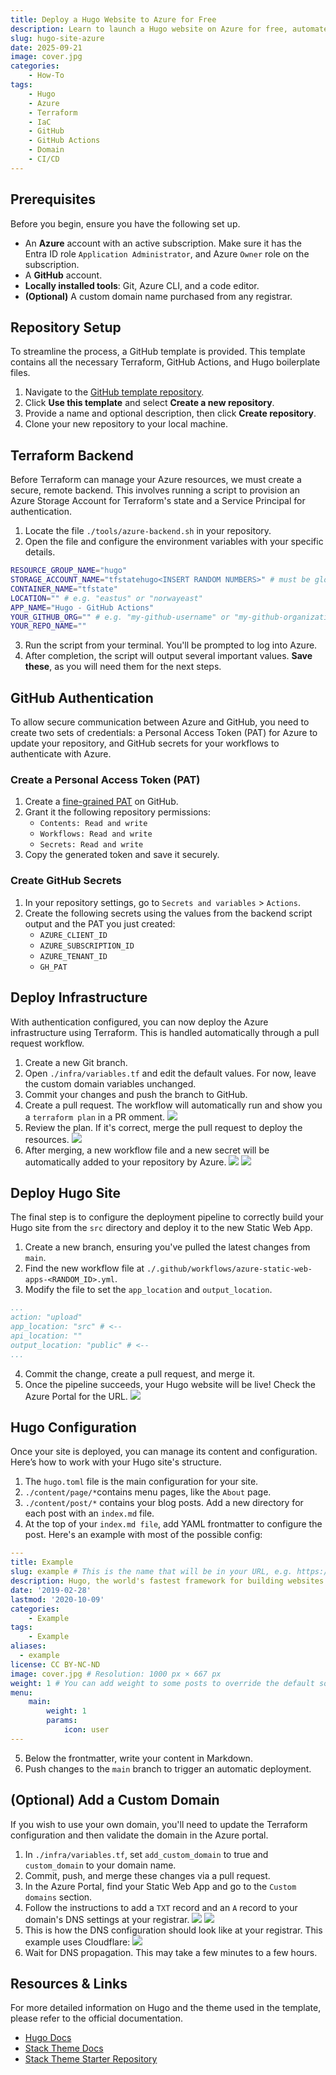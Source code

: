 ```yaml
---
title: Deploy a Hugo Website to Azure for Free
description: Learn to launch a Hugo website on Azure for free, automate deployments with a CI/CD pipeline using Terraform and GitHub Actions, and configure a custom domain.
slug: hugo-site-azure
date: 2025-09-21
image: cover.jpg
categories:
    - How-To
tags:
    - Hugo
    - Azure
    - Terraform
    - IaC
    - GitHub
    - GitHub Actions
    - Domain
    - CI/CD
---
```


## Prerequisites
Before you begin, ensure you have the following set up.
- An **Azure** account with an active subscription. Make sure it has the Entra ID role `Application Administrator`, and Azure `Owner` role on the subscription.
- A **GitHub** account.
- **Locally installed tools**: Git, Azure CLI, and a code editor.
- **(Optional)** A custom domain name purchased from any registrar.

## Repository Setup
To streamline the process, a GitHub template is provided. This template contains all the necessary Terraform, GitHub Actions, and Hugo boilerplate files.
1. Navigate to the [GitHub template repository](https://github.com/vetlekise/hugo-site-azure-template). 
2. Click **Use this template** and select **Create a new repository**.
3. Provide a name and optional description, then click **Create repository**.
4. Clone your new repository to your local machine.

## Terraform Backend
Before Terraform can manage your Azure resources, we must create a secure, remote backend. This involves running a script to provision an Azure Storage Account for Terraform's state and a Service Principal for authentication.
1. Locate the file `./tools/azure-backend.sh` in your repository.
2. Open the file and configure the environment variables with your specific details.
```bash
RESOURCE_GROUP_NAME="hugo"
STORAGE_ACCOUNT_NAME="tfstatehugo<INSERT RANDOM NUMBERS>" # must be globally unique"
CONTAINER_NAME="tfstate"
LOCATION="" # e.g. "eastus" or "norwayeast"
APP_NAME="Hugo - GitHub Actions"
YOUR_GITHUB_ORG="" # e.g. "my-github-username" or "my-github-organization"
YOUR_REPO_NAME=""
```
3. Run the script from your terminal. You'll be prompted to log into Azure.
4. After completion, the script will output several important values. **Save these**, as you will need them for the next steps.

## GitHub Authentication
To allow secure communication between Azure and GitHub, you need to create two sets of credentials: a Personal Access Token (PAT) for Azure to update your repository, and GitHub secrets for your workflows to authenticate with Azure.

### Create a Personal Access Token (PAT)
1. Create a [fine-grained PAT](https://docs.github.com/en/authentication/keeping-your-account-and-data-secure/managing-your-personal-access-tokens#creating-a-fine-grained-personal-access-token) on GitHub.
2. Grant it the following repository permissions:
    - `Contents: Read and write`
    - `Workflows: Read and write`
    - `Secrets: Read and write`
2. Copy the generated token and save it securely.

### Create GitHub Secrets
1. In your repository settings, go to `Secrets and variables` > `Actions`.
2. Create the following secrets using the values from the backend script output and the PAT you just created:
    - `AZURE_CLIENT_ID`
    - `AZURE_SUBSCRIPTION_ID`
    - `AZURE_TENANT_ID`
    - `GH_PAT`

## Deploy Infrastructure
With authentication configured, you can now deploy the Azure infrastructure using Terraform. This is handled automatically through a pull request workflow.
1. Create a new Git branch.
2. Open `./infra/variables.tf` and edit the default values. For now, leave the custom domain variables unchanged.
3. Commit your changes and push the branch to GitHub.
4. Create a pull request. The workflow will automatically run and show you a `terraform plan` in a PR omment.
![](pr.jpg)
5. Review the plan. If it's correct, merge the pull request to deploy the resources.
![](web-app.jpg)
6. After merging, a new workflow file and a new secret will be automatically added to your repository by Azure.
![](workflow-file.jpg)
![](github-secret.jpg)

## Deploy Hugo Site
The final step is to configure the deployment pipeline to correctly build your Hugo site from the `src` directory and deploy it to the new Static Web App.
1. Create a new branch, ensuring you've pulled the latest changes from `main`.
2. Find the new workflow file at `./.github/workflows/azure-static-web-apps-<RANDOM_ID>.yml`.
3. Modify the file to set the `app_location` and `output_location`.
```yaml
...
action: "upload"
app_location: "src" # <--
api_location: ""
output_location: "public" # <--
...
```
4. Commit the change, create a pull request, and merge it.
5. Once the pipeline succeeds, your Hugo website will be live! Check the Azure Portal for the URL.
![](portal-url.jpg)

## Hugo Configuration
Once your site is deployed, you can manage its content and configuration. Here’s how to work with your Hugo site's structure.
1. The `hugo.toml` file is the main configuration for your site.
2. `./content/page/*`contains menu pages, like the `About` page.
3. `./content/post/*` contains your blog posts. Add a new directory for each post with an `index.md` file.
4. At the top of your `index.md file`, add YAML frontmatter to configure the post. Here's an example with most of the possible config:
```yaml
---
title: Example
slug: example # This is the name that will be in your URL, e.g. https://domain.tld/post/example
description: Hugo, the world's fastest framework for building websites
date: '2019-02-28'
lastmod: '2020-10-09'
categories:
    - Example
tags:
    - Example
aliases:
  - example
license: CC BY-NC-ND
image: cover.jpg # Resolution: 1000 px × 667 px
weight: 1 # You can add weight to some posts to override the default sorting (date descending)
menu:
    main: 
        weight: 1
        params:
            icon: user
---
```
5. Below the frontmatter, write your content in Markdown.
6. Push changes to the `main` branch to trigger an automatic deployment.

## (Optional) Add a Custom Domain
If you wish to use your own domain, you'll need to update the Terraform configuration and then validate the domain in the Azure portal.
1. In `./infra/variables.tf`, set `add_custom_domain` to true and `custom_domain` to your domain name.
2. Commit, push, and merge these changes via a pull request.
3. In the Azure Portal, find your Static Web App and go to the `Custom domains` section.
4. Follow the instructions to add a `TXT` record and an `A` record to your domain's DNS settings at your registrar.
![](a-record-p1.jpg)
![](a-record-p2.jpg)
6. This is how the DNS configuration should look like at your registrar. This example uses Cloudflare:
![](cloudflare-dns.jpg)
7. Wait for DNS propagation. This may take a few minutes to a few hours.

## Resources & Links
For more detailed information on Hugo and the theme used in the template, please refer to the official documentation.
- [Hugo Docs](https://gohugo.io/)
- [Stack Theme Docs](https://stack.jimmycai.com/config/)
- [Stack Theme Starter Repository](https://github.com/CaiJimmy/hugo-theme-stack-starter/)